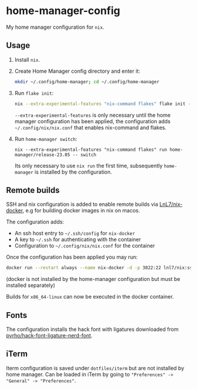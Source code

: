 # home-manager-config

My home manager configuration for `nix`.

## Usage

1. Install `nix`.

2. Create Home Manager config directory and enter it:
   ```bash
   mkdir ~/.config/home-manager; cd ~/.config/home-manager
   ```
3. Run `flake init`:
   ```bash
   nix --extra-experimental-features "nix-command flakes" flake init --template github:suned/home-manager-config
   ```
   `--extra-experimental-features` is only necessary until the home manager configuration has been applied, the configuration
   adds `~/.config/nix/nix.conf` that enables nix-command and flakes.
4. Run `home-manager switch`:
   ```
   nix --extra-experimental-features "nix-command flakes" run home-manager/release-23.05 -- switch
   ```
   Its only necessary to use `nix run` the first time, subsequently `home-manager` is installed by the configuration.


## Remote builds
SSH and nix configuration is added to enable remote builds via [LnL7/nix-docker](https://github.com/LnL7/nix-docker#running-as-a-remote-builder), e.g for building docker images in nix on macos.

The configuration adds:
- An ssh host entry to `~/.ssh/config` for `nix-docker`
- A key to `~/.ssh` for authenticating with the container
- Configuration to `~/.config/nix/nix.conf` for the container

 Once the configuration has been applied you may run:

```bash
docker run --restart always --name nix-docker -d -p 3022:22 lnl7/nix:ssh
```
(docker is not installed by the home-manager configuration but must be installed separately)

Builds for `x86_64-linux` can now be executed in the docker container.


## Fonts

The configuration installs the hack font with ligatures downloaded from [pyrho/hack-font-ligature-nerd-font](https://github.com/pyrho/hack-font-ligature-nerd-font).

## iTerm

Iterm configuration is saved under `dotfiles/iterm` but are not installed by home manager. Can be loaded in iTerm by going to `"Preferences" -> "General" -> "Preferences"`.
